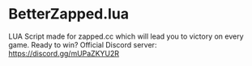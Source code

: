 # BetterZapped.lua
LUA Script made for zapped.cc which will lead you to victory on every game. Ready to win?
Official Discord server: https://discord.gg/mUPaZKYU2R

